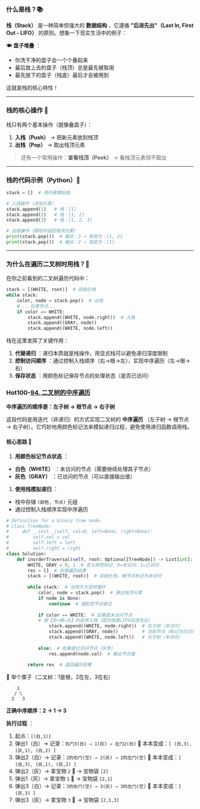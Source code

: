 ### 什么是栈？📚

**栈（Stack）** 是一种简单但强大的 **数据结构** ，它遵循 **"后进先出"（Last In, First Out - LIFO）** 的原则。想象一下现实生活中的例子：

🍽️  **盘子堆叠** ：

* 你洗干净的盘子会一个个叠起来
* 最后放上去的盘子（栈顶）总是最先被取用
* 最先放下的盘子（栈底）最后才会被用到

这就是栈的核心特性！

---

### 栈的核心操作 🔧

栈只有两个基本操作（就像叠盘子）：

1. **入栈（Push）** → 把新元素放到栈顶
2. **出栈（Pop）** → 取出栈顶元素

> 还有一个常用操作：**查看栈顶（Peek）** → 看栈顶元素但不取出

---

### 栈的代码示例（Python）🐍

```python
stack = []  # 用列表模拟栈

# 入栈操作（添加元素）
stack.append(1)   # 栈：[1]
stack.append(2)   # 栈：[1, 2]
stack.append(3)   # 栈：[1, 2, 3]

# 出栈操作（移除并返回栈顶元素）
print(stack.pop())  # 输出：3 → 栈变为：[1, 2]
print(stack.pop())  # 输出：2 → 栈变为：[1]
```

---

### 为什么在遍历二叉树时用栈？🌳

在你之前看到的二叉树遍历代码中：

```python
stack = [(WHITE, root)]  # 初始化栈
while stack:
    color, node = stack.pop()  # 出栈
    # ...处理节点...
    if color == WHITE:
        stack.append((WHITE, node.right))  # 入栈
        stack.append((GRAY, node))
        stack.append((WHITE, node.left))
```

栈在这里发挥了关键作用：

1. **代替递归** ：递归本质就是栈操作，用显式栈可以避免递归深度限制
2. **控制访问顺序** ：通过控制入栈顺序（右→根→左），实现中序遍历（左→根→右）
3. **保存状态** ：用颜色标记保存节点的处理状态（是否已访问）

### Hot100-[94. 二叉树的中序遍历](https://leetcode.cn/problems/binary-tree-inorder-traversal/)

**中序遍历的顺序是：左子树 -> 根节点 -> 右子树**

这段代码是用迭代（非递归）的方式实现二叉树的 **中序遍历** （左子树 → 根节点 → 右子树）。它巧妙地用颜色标记法来模拟递归过程，避免使用递归函数调用栈。

#### 核心思路 🧠

1. **用颜色标记节点状态** ：

* **白色（WHITE）** ：未访问的节点（需要继续处理其子节点）
* **灰色（GRAY）** ：已访问的节点（可以直接输出值）

1. **使用栈模拟递归** ：

* 栈中存储 `(颜色, 节点)` 元组
* 通过控制入栈顺序实现中序遍历

```python
# Definition for a binary tree node.
# class TreeNode:
#     def __init__(self, val=0, left=None, right=None):
#         self.val = val
#         self.left = left
#         self.right = right
class Solution:
    def inorderTraversal(self, root: Optional[TreeNode]) -> List[int]:
        WHITE, GRAY = 0, 1  # 定义颜色标记：0=未访问，1=已访问
        res = []  # 存储遍历结果
        stack = [(WHITE, root)]  # 初始化栈，根节点标记为未访问
      
        while stack:  # 当栈不为空时循环
            color, node = stack.pop()  # 弹出栈顶元素
            if node is None:
                continue  # 遇到空节点跳过
          
            if color == WHITE:  # 如果是未访问节点
            # 按【右→根→左】的逆序入栈（因为栈是LIFO后进先出）
                stack.append((WHITE, node.right))  # 右子树（未访问）
                stack.append((GRAY, node))         # 当前节点（标记为已访问）
                stack.append((WHITE, node.left))   # 左子树（未访问）
          
            else:  # 如果是已访问节点（灰色）
                res.append(node.val)  # 输出节点值
      
        return res  # 返回遍历结果
```

🌰 举个栗子（二叉树：1是根，2在左，3在右）

```
    1
   / \
  2   3
```

**正确中序顺序：2 → 1 → 3**

 **执行过程** ：

1. 起点：`[(白,1)]`
2. 弹出1（白）→ 记录：`右门3(白) → 1(灰) → 左门2(白)`
   📒 本本变成：`[ (白,3), (灰,1), (白,2) ]`
3. 弹出2（白）→ 记录：`2的右门(空) → 2(灰) → 2的左门(空)`
   📒 本本变成：`[ (白,3), (灰,1), (灰,2) ]`
4. 弹出2（灰）→ 拿宝物 `2` 💎 → 宝物袋 `[2]`
5. 弹出1（灰）→ 拿宝物 `1` 💎 → 宝物袋 `[2,1]`
6. 弹出3（白）→ 记录：`3的右门(空) → 3(灰) → 3的左门(空)`
   📒 本本变成：`[ (灰,3) ]`
7. 弹出3（灰）→ 拿宝物 `3` 💎 → 宝物袋 `[2,1,3]`
